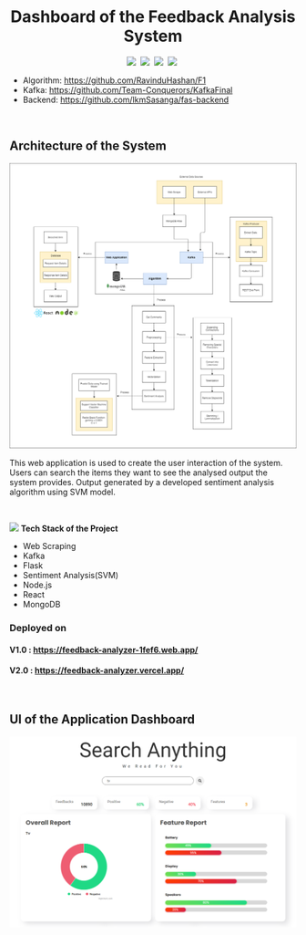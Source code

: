 <h1 align="center">
    Dashboard of the Feedback Analysis System
</h1>


<p align="center">
    <img src="https://img.shields.io/badge/Version-2.0-blue" />&nbsp;
    <img src="https://img.shields.io/badge/Completion-95-success" />&nbsp;
    <img src="https://img.shields.io/badge/Role-Total Contribution-success" />&nbsp;
    <img src="https://img.shields.io/badge/License-MIT-orange" />&nbsp;
</p>

- Algorithm: https://github.com/RavinduHashan/F1
- Kafka: https://github.com/Team-Conquerors/KafkaFinal
- Backend: https://github.com/lkmSasanga/fas-backend

<br>

## Architecture of the System
![alt text](architecture.png)

<p>
This web application is used to create the user interaction of the system. Users can search the items they want to see the analysed output the system provides. Output generated by a developed sentiment analysis algorithm using SVM model. 
</p>

<br>

<img src="https://media.giphy.com/media/iY8CRBdQXODJSCERIr/giphy.gif" width="30px">&nbsp;**Tech Stack of the Project**

- Web Scraping 
- Kafka
- Flask
- Sentiment Analysis(SVM)
- Node.js
- React
- MongoDB

### Deployed on
#### V1.0 : https://feedback-analyzer-1fef6.web.app/
#### V2.0 : https://feedback-analyzer.vercel.app/

<br>

## UI of the Application Dashboard
![alt text](ui.png)


